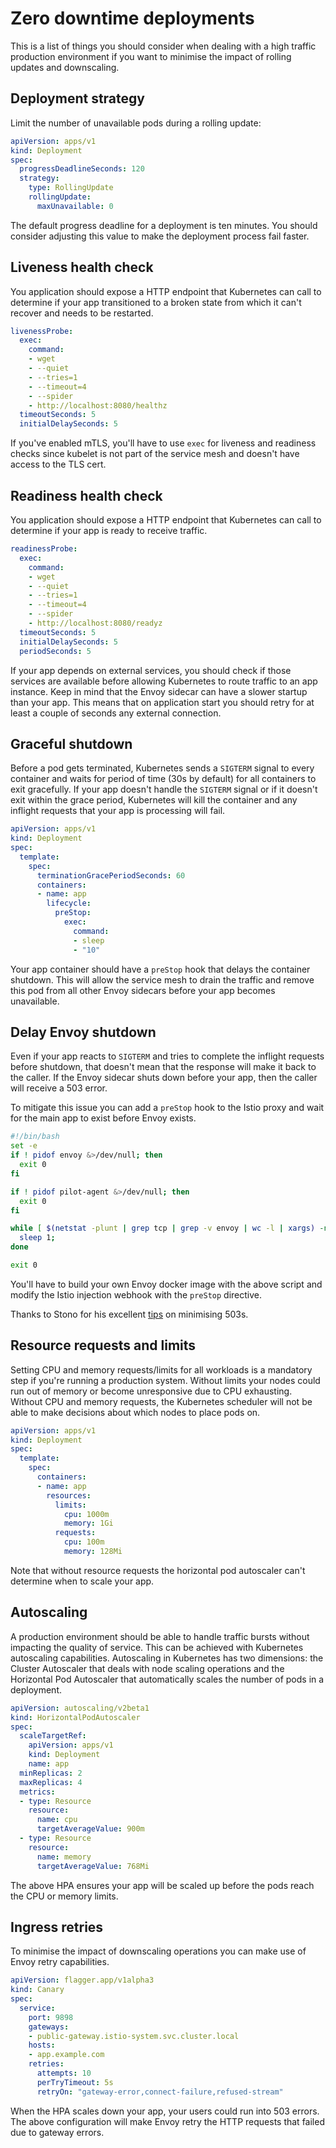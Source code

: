 # Zero downtime deployments

This is a list of things you should consider when dealing with a high traffic production environment if you want to minimise the impact of rolling updates and downscaling.

## Deployment strategy

Limit the number of unavailable pods during a rolling update:

```yaml
apiVersion: apps/v1
kind: Deployment
spec:
  progressDeadlineSeconds: 120
  strategy:
    type: RollingUpdate
    rollingUpdate:
      maxUnavailable: 0
```

The default progress deadline for a deployment is ten minutes. You should consider adjusting this value to make the deployment process fail faster.

## Liveness health check

You application should expose a HTTP endpoint that Kubernetes can call to determine if your app transitioned to a broken state from which it can't recover and needs to be restarted.

```yaml
livenessProbe:
  exec:
    command:
    - wget
    - --quiet
    - --tries=1
    - --timeout=4
    - --spider
    - http://localhost:8080/healthz
  timeoutSeconds: 5
  initialDelaySeconds: 5
```

If you've enabled mTLS, you'll have to use `exec` for liveness and readiness checks since kubelet is not part of the service mesh and doesn't have access to the TLS cert.

## Readiness health check

You application should expose a HTTP endpoint that Kubernetes can call to determine if your app is ready to receive traffic.

```yaml
readinessProbe:
  exec:
    command:
    - wget
    - --quiet
    - --tries=1
    - --timeout=4
    - --spider
    - http://localhost:8080/readyz
  timeoutSeconds: 5
  initialDelaySeconds: 5
  periodSeconds: 5
```

If your app depends on external services, you should check if those services are available before allowing Kubernetes to route traffic to an app instance. Keep in mind that the Envoy sidecar can have a slower startup than your app. This means that on application start you should retry for at least a couple of seconds any external connection.

## Graceful shutdown

Before a pod gets terminated, Kubernetes sends a `SIGTERM` signal to every container and waits for period of time \(30s by default\) for all containers to exit gracefully. If your app doesn't handle the `SIGTERM` signal or if it doesn't exit within the grace period, Kubernetes will kill the container and any inflight requests that your app is processing will fail.

```yaml
apiVersion: apps/v1
kind: Deployment
spec:
  template:
    spec:
      terminationGracePeriodSeconds: 60
      containers:
      - name: app
        lifecycle:
          preStop:
            exec:
              command:
              - sleep
              - "10"
```

Your app container should have a `preStop` hook that delays the container shutdown. This will allow the service mesh to drain the traffic and remove this pod from all other Envoy sidecars before your app becomes unavailable.

## Delay Envoy shutdown

Even if your app reacts to `SIGTERM` and tries to complete the inflight requests before shutdown, that doesn't mean that the response will make it back to the caller. If the Envoy sidecar shuts down before your app, then the caller will receive a 503 error.

To mitigate this issue you can add a `preStop` hook to the Istio proxy and wait for the main app to exist before Envoy exists.

```bash
#!/bin/bash
set -e
if ! pidof envoy &>/dev/null; then
  exit 0
fi

if ! pidof pilot-agent &>/dev/null; then
  exit 0
fi

while [ $(netstat -plunt | grep tcp | grep -v envoy | wc -l | xargs) -ne 0 ]; do
  sleep 1;
done

exit 0
```

You'll have to build your own Envoy docker image with the above script and modify the Istio injection webhook with the `preStop` directive.

Thanks to Stono for his excellent [tips](https://github.com/istio/istio/issues/12183) on minimising 503s.

## Resource requests and limits

Setting CPU and memory requests/limits for all workloads is a mandatory step if you're running a production system. Without limits your nodes could run out of memory or become unresponsive due to CPU exhausting. Without CPU and memory requests, the Kubernetes scheduler will not be able to make decisions about which nodes to place pods on.

```yaml
apiVersion: apps/v1
kind: Deployment
spec:
  template:
    spec:
      containers:
      - name: app
        resources:
          limits:
            cpu: 1000m
            memory: 1Gi
          requests:
            cpu: 100m
            memory: 128Mi
```

Note that without resource requests the horizontal pod autoscaler can't determine when to scale your app.

## Autoscaling

A production environment should be able to handle traffic bursts without impacting the quality of service. This can be achieved with Kubernetes autoscaling capabilities. Autoscaling in Kubernetes has two dimensions: the Cluster Autoscaler that deals with node scaling operations and the Horizontal Pod Autoscaler that automatically scales the number of pods in a deployment.

```yaml
apiVersion: autoscaling/v2beta1
kind: HorizontalPodAutoscaler
spec:
  scaleTargetRef:
    apiVersion: apps/v1
    kind: Deployment
    name: app
  minReplicas: 2
  maxReplicas: 4
  metrics:
  - type: Resource
    resource:
      name: cpu
      targetAverageValue: 900m
  - type: Resource
    resource:
      name: memory
      targetAverageValue: 768Mi
```

The above HPA ensures your app will be scaled up before the pods reach the CPU or memory limits.

## Ingress retries

To minimise the impact of downscaling operations you can make use of Envoy retry capabilities.

```yaml
apiVersion: flagger.app/v1alpha3
kind: Canary
spec:
  service:
    port: 9898
    gateways:
    - public-gateway.istio-system.svc.cluster.local
    hosts:
    - app.example.com
    retries:
      attempts: 10
      perTryTimeout: 5s
      retryOn: "gateway-error,connect-failure,refused-stream"
```

When the HPA scales down your app, your users could run into 503 errors. The above configuration will make Envoy retry the HTTP requests that failed due to gateway errors.

